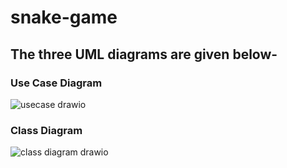 ﻿# snake-game

 ## The three UML diagrams are given below-

 ### Use Case Diagram
 
 ![usecase drawio](https://github.com/Sarda20/snake-game/assets/68392079/aad9e576-51ab-4b9d-acb7-ece703000c48)

 ### Class Diagram

 ![class diagram drawio](https://github.com/Sarda20/snake-game/assets/68392079/30d0cd93-8466-401a-a92a-a8fa4556b233)


